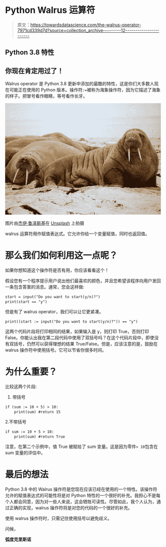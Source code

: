 # Python Walrus 运算符

> 原文：<https://towardsdatascience.com/the-walrus-operator-7971cd339d7d?source=collection_archive---------12----------------------->

## Python 3.8 特性

## 你现在肯定用过了！

Walrus operator 是 Python 3.8 更新中添加的最酷的特性，这是你们大多数人现在可能正在使用的 Python 版本。操作符`:=`被称为海象操作符，因为它描述了海象的样子。把冒号看作眼睛，等号看作长牙。

![](img/996b70fad6528e06507cc8e31b52af0b.png)

图片由[杰伊·鲁泽斯基](https://unsplash.com/@wolsenburg)在 [Unsplash](https://unsplash.com/) 上拍摄

walrus 运算符用作赋值表达式。它允许你给一个变量赋值，同时也返回值。

# 那么我们如何利用这一点呢？

如果你想知道这个操作符是否有用，你应该看看这个！

假设您有一个程序提示用户说出他们最喜欢的颜色，并且您希望该程序向用户发回一条包含答案的消息。通常，您会这样做:

```
start = input("Do you want to start(y/n)?")
print(start == "y")
```

但是有了 walrus operator，我们可以让它更紧凑。

```
print((start := input("Do you want to start(y/n)?")) == "y")
```

这两个代码片段将打印相同的结果，如果输入是 y，则打印 True，否则打印 False。你能认出我在第二段代码中使用了双括号吗？在这个代码片段中，即使没有双括号，仍然可以获得理想的结果 True/False。但是，应该注意的是，鼓励在 walrus 操作符中使用括号。它可以节省你很多时间。

# 为什么重要？

比较这两个片段:

1.  带括号

```
if (sum := 10 + 5) > 10:
    print(sum) #return 15 
```

2.不带括号

```
if sum := 10 + 5 > 10:
    print(sum) #return True
```

注意，在第二个示例中，值 True 被赋给了 sum 变量。这是因为零件`> 10`包含在 sum 变量的评估中。

# 最后的想法

Python 3.8 中的 Walrus 操作符是您现在应该已经在使用的一个特性。该操作符允许的赋值表达式的可能性将是对 Python 特性的一个很好的补充。我担心不是每个人都会同意，因为对一些人来说，这会牺牲可读性。尽管如此，我个人认为，通过正确的实现，walrus 操作符将是对您的代码的一个很好的补充。

使用 walrus 操作符时，只需记住使用括号以避免歧义。

问候，

**弧度克里斯诺**